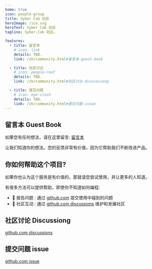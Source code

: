 ```yaml
---
home: true
icon: people-group
title: Syber Cab 社区
heroImage: /ico.svg
heroText: Syber Cab 社区
tagline: Syber.Cab 社区。

features:
  - title: 留言本
    # icon: link
    details: TBD. 
    link: /zh/community.html#留言本-guest-book

  - title: 社区讨论
    # icon: people-roof
    details: TBD.
    link: /zh/community.html#社区讨论-discussiong

  - title: 提交问题
    # icon: eye-slash
    details: TBD. 
    link: /zh/community.html#提交问题-issue
---
```


## 留言本 Guest Book
如果您有任何想法，请在这里留言: [留言本](https://github.com/Syber-Cab/SyberCabWeb/discussions/1)

让我们知道你的想法。您的反馈非常有价值，因为它帮助我们不断改进产品。

## 你如何帮助这个项目?
如果你也认为这个服务是有价值的，那就请您尝试使用，并让更多的人知道。

有很多方法可以提供帮助，即使你不知道如何编程:  
- 🐛 报告问题 : 通过 [github.com](https://github.com/Syber-Cab/SyberCabWeb/issues)  提交使用中碰到的问题 
- 📆 社区互动 : 通过 [github.com discussions](https://github.com/Syber-Cab/SyberCabWeb/discussions) 维护和发展社区 


## 社区讨论 Discussiong
[github.com discussions](https://github.com/Syber-Cab/SyberCabWeb/discussions)

## 提交问题 issue
[github.com issue](https://github.com/Syber-Cab/SyberCabWeb/issues)

